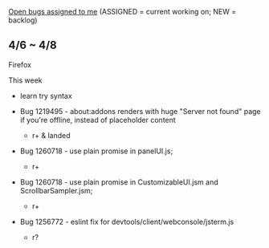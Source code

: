 [Open bugs assigned to me](https://bugzilla.mozilla.org/buglist.cgi?quicksearch=assignee%3Agasolin%40mozilla.com) (ASSIGNED = current working on; NEW = backlog)

## 4/6 ~ 4/8

Firefox

This week

- learn try syntax

- Bug 1219495 - about:addons renders with huge "Server not found" page if you're offline, instead of placeholder content
  - r+ & landed
- Bug 1260718 - use plain promise in panelUI.js;
  - r+
- Bug 1260718 - use plain promise in CustomizableUI.jsm and ScrollbarSampler.jsm;
  - r+
- Bug 1256772 - eslint fix for devtools/client/webconsole/jsterm.js
  - r?
